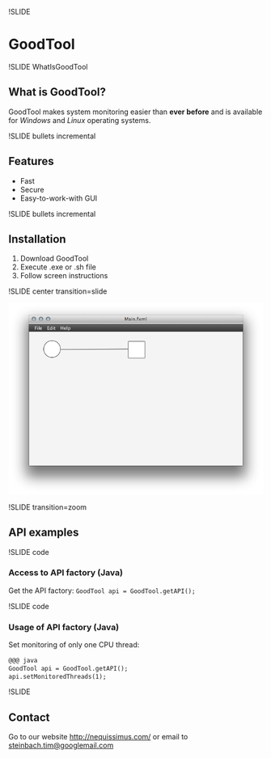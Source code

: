 !SLIDE

# GoodTool

!SLIDE WhatIsGoodTool

## What is GoodTool?

GoodTool makes system monitoring easier than **ever before** and is available for _Windows_ and _Linux_ operating systems.

!SLIDE bullets incremental

## Features

* Fast
* Secure
* Easy-to-work-with GUI

!SLIDE bullets incremental

## Installation

1. Download GoodTool
2. Execute .exe or .sh file
3. Follow screen instructions

!SLIDE center transition=slide

![GUI Screenshot](GoodToolGui.png "Screenshot")

!SLIDE transition=zoom

## API examples

!SLIDE code

### Access to API factory (Java)

Get the API factory: `GoodTool api = GoodTool.getAPI();`

!SLIDE code

### Usage of API factory (Java)

Set monitoring of only one CPU thread:

    @@@ java
    GoodTool api = GoodTool.getAPI();
    api.setMonitoredThreads(1);

!SLIDE

## Contact

Go to our website <http://nequissimus.com/> or email to <steinbach.tim@googlemail.com>

<script>
$(".WhatIsGoodTool").bind("showoff:show", function (event) {
  var flash = $(event.target).find("strong");
  flash.delay(500).fadeOut(1000).fadeIn(1000).fadeOut(1000).fadeIn(1000);
});
</script>
<link rel="stylesheet" type="text/css" media="screen" href="./sh.css">
